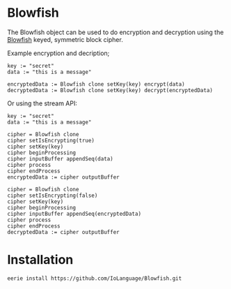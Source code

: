 # Blowfish 
The Blowfish object can be used to do encryption and decryption using 
the <a href=http://en.wikipedia.org/wiki/Blowfish_(cipher)>Blowfish</a> keyed, symmetric block cipher.

Example encryption and decription;

```
key := "secret"
data := "this is a message"

encryptedData := Blowfish clone setKey(key) encrypt(data)
decryptedData := Blowfish clone setKey(key) decrypt(encryptedData)

```

Or using the stream API:
```
key := "secret"
data := "this is a message"

cipher = Blowfish clone
cipher setIsEncrypting(true)
cipher setKey(key)
cipher beginProcessing
cipher inputBuffer appendSeq(data)
cipher process
cipher endProcess
encryptedData := cipher outputBuffer

cipher = Blowfish clone
cipher setIsEncrypting(false)
cipher setKey(key)
cipher beginProcessing
cipher inputBuffer appendSeq(encryptedData)
cipher process
cipher endProcess
decryptedData := cipher outputBuffer
```

# Installation

```
eerie install https://github.com/IoLanguage/Blowfish.git
```
